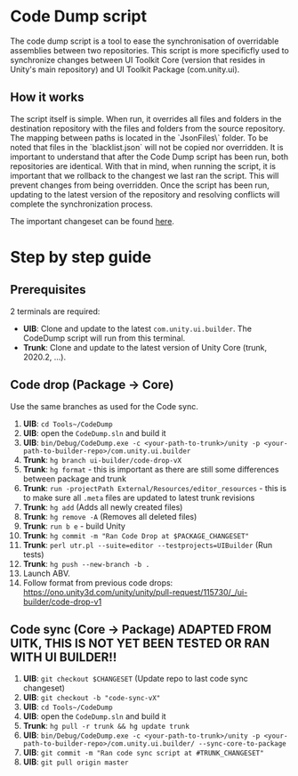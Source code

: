 # Code Dump script

<p>The code dump script is a tool to ease the synchronisation of overridable assemblies between two repositories. This script is more specificfly used to synchronize changes between UI Toolkit Core (version that resides in Unity's main repository) and UI Toolkit Package (com.unity.ui).</p>

## How it works

 <p>The script itself is simple. When run, it overrides all files and folders in the destination repository with the files and folders from the source repository. The mapping between paths is located in the `JsonFiles\` folder. To be noted that files in the `blacklist.json` will not be copied nor overridden. It is important to understand that after the Code Dump script has been run, both repositories are identical. With that in mind, when running the script, it is important that we rollback to the changest we last ran the script. This will prevent changes from being overridden. Once the script has been run, updating to the latest version of the repository and resolving conflicts will complete the synchronization process.</p>

 The important changeset can be found [here](https://docs.google.com/spreadsheets/d/1UDwbaQzE2Oy8LCSUZivBHRHWu1sXfmwKVH-fxT72fuE/edit#gid=1732357628).

# Step by step guide
## Prerequisites
2 terminals are required:

- **UIB**: Clone and update to the latest `com.unity.ui.builder`. The CodeDump script will run from this terminal.
- **Trunk**: Clone and update to the latest version of Unity Core (trunk, 2020.2, ...).

## Code drop (Package -> Core)
Use the same branches as used for the Code sync.

1. **UIB**: `cd Tools~/CodeDump`
1. **UIB**: open the `CodeDump.sln` and build it
1. **UIB**: `bin/Debug/CodeDump.exe -c <your-path-to-trunk>/unity -p <your-path-to-builder-repo>/com.unity.ui.builder`
1. **Trunk**: `hg branch ui-builder/code-drop-vX`
1. **Trunk**: `hg format` - this is important as there are still some differences between package and trunk
1. **Trunk**: `run -projectPath External/Resources/editor_resources` - this is to make sure all `.meta` files are updated to latest trunk revisions
1. **Trunk**: `hg add` (Adds all newly created files)
1. **Trunk**: `hg remove -A` (Removes all deleted files)
1. **Trunk**: `run b e` - build Unity
1. **Trunk**: `hg commit -m "Ran Code Drop at $PACKAGE_CHANGESET"`
1. **Trunk**: `perl utr.pl --suite=editor --testprojects=UIBuilder` (Run tests)
1. **Trunk**: `hg push --new-branch -b .`
1. Launch ABV.
1. Follow format from previous code drops: https://ono.unity3d.com/unity/unity/pull-request/115730/_/ui-builder/code-drop-v1

## Code sync (Core -> Package) ADAPTED FROM UITK, THIS IS NOT YET BEEN TESTED OR RAN WITH UI BUILDER!!
1. **UIB**: `git checkout $CHANGESET` (Update repo to last code sync changeset)
1. **UIB**: `git checkout -b "code-sync-vX" `
1. **UIB**: `cd Tools~/CodeDump`
1. **UIB**: open the `CodeDump.sln` and build it
1. **Trunk**: `hg pull -r trunk && hg update trunk`
1. **UIB**: `bin/Debug/CodeDump.exe -c <your-path-to-trunk>/unity -p <your-path-to-builder-repo>/com.unity.ui.builder/ --sync-core-to-package`
1. **UIB**: `git commit -m "Ran code sync script at #TRUNK_CHANGESET"`
1. **UIB**: `git pull origin master`

